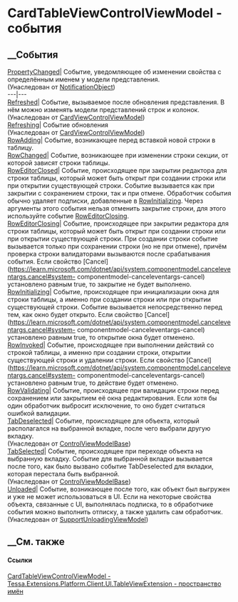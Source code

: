 # CardTableViewControlViewModel - события
##  __События
[PropertyChanged](E_Tessa_Platform_NotificationObject_PropertyChanged.htm)|
Событие, уведомляющее об изменении свойства с определённым именем у модели
представления.  
(Унаследован от [NotificationObject](T_Tessa_Platform_NotificationObject.htm))  
---|---  
[Refreshed](E_Tessa_UI_Cards_Controls_CardViewControlViewModel_Refreshed.htm)|
Событие, вызываемое после обновления представления. В нём можно изменять
модели представлений строк и колонок.  
(Унаследован от
[CardViewControlViewModel](T_Tessa_UI_Cards_Controls_CardViewControlViewModel.htm))  
[Refreshing](E_Tessa_UI_Cards_Controls_CardViewControlViewModel_Refreshing.htm)|
Событие обновления  
(Унаследован от
[CardViewControlViewModel](T_Tessa_UI_Cards_Controls_CardViewControlViewModel.htm))  
[RowAdding](E_Tessa_Extensions_Platform_Client_UI_TableViewExtension_CardTableViewControlViewModel_RowAdding.htm)|
Событие, возникающее перед вставкой новой строки в таблицу.  
[RowChanged](E_Tessa_Extensions_Platform_Client_UI_TableViewExtension_CardTableViewControlViewModel_RowChanged.htm)|
Событие, возникающее при изменении строки секции, от которой зависят строки
таблицы.  
[RowEditorClosed](E_Tessa_Extensions_Platform_Client_UI_TableViewExtension_CardTableViewControlViewModel_RowEditorClosed.htm)|
Событие, происходящее при закрытии редактора для строки таблицы, который может
быть открыт при создании строки или при открытии существующей строки. Событие
вызывается как при закрытии с сохранением строки, так и при отмене. Обработчик
события обычно удаляет подписки, добавленные в
[RowInitializing](E_Tessa_UI_Cards_Controls_GridViewModel_RowInitializing.htm).
Через аргументы этого события нельзя отменить закрытие строки, для этого
используйте событие
[RowEditorClosing](E_Tessa_Extensions_Platform_Client_UI_TableViewExtension_CardTableViewControlViewModel_RowEditorClosing.htm).  
[RowEditorClosing](E_Tessa_Extensions_Platform_Client_UI_TableViewExtension_CardTableViewControlViewModel_RowEditorClosing.htm)|
Событие, происходящее при закрытии редактора для строки таблицы, который может
быть открыт при создании строки или при открытии существующей строки. При
создании строки событие вызывается только при сохранении строки (но не при
отмене), причём проверка строки валидаторами вызываются после срабатывания
события. Если свойство
[Cancel](https://learn.microsoft.com/dotnet/api/system.componentmodel.canceleventargs.cancel#system-
componentmodel-canceleventargs-cancel) установлено равным true, то закрытие не
будет выполнено.  
[RowInitializing](E_Tessa_Extensions_Platform_Client_UI_TableViewExtension_CardTableViewControlViewModel_RowInitializing.htm)|
Событие, происходящее при инициализации окна для строки таблицы, а именно при
создании строки или при открытии существующей строки. Событие вызывается
непосредственно перед тем, как окно будет открыто. Если свойство
[Cancel](https://learn.microsoft.com/dotnet/api/system.componentmodel.canceleventargs.cancel#system-
componentmodel-canceleventargs-cancel) установлено равным true, то открытие
окна будет отменено.  
[RowInvoked](E_Tessa_Extensions_Platform_Client_UI_TableViewExtension_CardTableViewControlViewModel_RowInvoked.htm)|
Событие, происходящее при выполнении действий со строкой таблицы, а именно при
создании строки, открытии существующей строки и удалении строки. Если свойство
[Cancel](https://learn.microsoft.com/dotnet/api/system.componentmodel.canceleventargs.cancel#system-
componentmodel-canceleventargs-cancel) установлено равным true, то действие
будет отменено.  
[RowValidating](E_Tessa_Extensions_Platform_Client_UI_TableViewExtension_CardTableViewControlViewModel_RowValidating.htm)|
Событие, происходящее при валидации строки перед сохранением или закрытием её
окна редактирования. Если хотя бы один обработчик выбросит исключение, то оно
будет считаться ошибкой валидации.  
[TabDeselected](E_Tessa_UI_Cards_Controls_ControlViewModelBase_TabDeselected.htm)|
Событие, происходящее для объекта, который располагался на выбранной вкладке,
после чего выбрали другую вкладку.  
(Унаследован от
[ControlViewModelBase](T_Tessa_UI_Cards_Controls_ControlViewModelBase.htm))  
[TabSelected](E_Tessa_UI_Cards_Controls_ControlViewModelBase_TabSelected.htm)|
Событие, происходящее при переходе объекта на выбранную вкладку. Событие для
выбранной вкладки вызывается после того, как было вызвано событие
TabDeselected для вкладки, которая перестала быть выбранной.  
(Унаследован от
[ControlViewModelBase](T_Tessa_UI_Cards_Controls_ControlViewModelBase.htm))  
[Unloaded](E_Tessa_UI_SupportUnloadingViewModel_Unloaded.htm)|  Событие,
возникающее после того, как объект был выгружен и уже не может использоваться
в UI. Если на некоторые свойства объекта, связанные с UI, выполнялась
подписка, то в обработчике события можно выполнить отписку, а также удалить
сам обработчик.  
(Унаследован от
[SupportUnloadingViewModel](T_Tessa_UI_SupportUnloadingViewModel.htm))  
##  __См. также
#### Ссылки
[CardTableViewControlViewModel -
](T_Tessa_Extensions_Platform_Client_UI_TableViewExtension_CardTableViewControlViewModel.htm)
[Tessa.Extensions.Platform.Client.UI.TableViewExtension - пространство
имён](N_Tessa_Extensions_Platform_Client_UI_TableViewExtension.htm)
